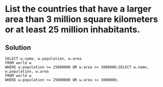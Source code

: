 # List the countries that have a larger area than 3 million square kilometers or at least 25 million inhabitants.

## Solution    

    SELECT w.name, w.population, w.area
    FROM world w
    WHERE w.population >= 25000000 OR w.area >= 3000000;SELECT w.name, w.population, w.area
    FROM world w
    WHERE w.population >= 25000000 OR w.area >= 3000000;